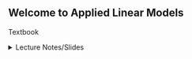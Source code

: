 ## Welcome to Applied Linear Models

Textbook 

<details>
<summary>Lecture Notes/Slides</summary>
<br>
  
* [00 - Linear Models Intro](/Applied_Linear_Models/00_LinearModels_Intro.html)
* [01 - Introduction to R](/01_Introduction_to_R.nb.html)
* [02 - Summary Graphs](/02_SummaryGraphs.html)
* [03 - Residual Sum of Squares](/03_RSS.html)

</details>

